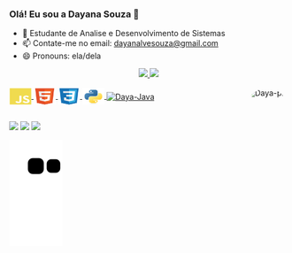 ### Olá! Eu sou a Dayana Souza 💜

- 🌱 Estudante de Analise e Desenvolvimento de Sistemas
- 📫 Contate-me no email: dayanalvesouza@gmail.com
- 😄 Pronouns: ela/dela

<div align="center">
  <a href="https://github.com/dayasouza">
  <img height="35%" src="https://github-readme-stats.vercel.app/api?username=dayasouza&show_icons=true&theme=radical&include_all_commits=true&count_private=true"/>
  <img height="35%" src="https://github-readme-stats.vercel.app/api/top-langs/?username=dayasouza&layout=compact&langs_count=7&theme=radical"/>
</div>

<div style="display: inline_block"><br>
  <img align="center" alt="Daya-Js" height="30" width="40" src="https://raw.githubusercontent.com/devicons/devicon/master/icons/javascript/javascript-plain.svg">
  <img align="center" alt="Daya-HTML" height="30" width="40" src="https://raw.githubusercontent.com/devicons/devicon/master/icons/html5/html5-original.svg">
  <img align="center" alt="Daya-CSS" height="30" width="40" src="https://raw.githubusercontent.com/devicons/devicon/master/icons/css3/css3-original.svg">
  <img align="center" alt="Daya-Python" height="30" width="40" src="https://raw.githubusercontent.com/devicons/devicon/master/icons/python/python-original.svg">
  <img align="center" alt="Daya-Java" height="30" width="40" src="https://cdn.jsdelivr.net/gh/devicons/devicon/icons/java/java-original-wordmark.svg">
  <img align="right" alt="Daya-pic" height="150" style="border-radius:50px;" src="https://blogger.googleusercontent.com/img/a/AVvXsEg809PRo6_mcJVuZ4UUTlItkjyHDwNtkAu1Ptv4w_3D49lJ5QPod5dlQ1HW4mOjxBLfvbYKiR2Nm3_Okt94m8K3iMU_gyaiZv57A5JNLasBJuUrCOies932iisPtssTpyBmpDw_uJe8BFtCUPzg4-a9G17qI2juC5Axe2JETxT68FiATwk9657P0PRm">
</div>
  
  ##
  
  <div> 
  <a href="https://instagram.com/dayana_alves_souza" target="_blank"><img src="https://img.shields.io/badge/-Instagram-%23E4405F?style=for-the-badge&logo=instagram&logoColor=white" target="_blank"></a>
 	<a href = "mailto:dayanalvesouza@gmail.com"><img src="https://img.shields.io/badge/Gmail-D14836?style=for-the-badge&logo=gmail&logoColor=white"></a>
  <a href="https://www.linkedin.com/in/dayanalvesouza/" target="_blank"><img src="https://img.shields.io/badge/-LinkedIn-%230077B5?style=for-the-badge&logo=linkedin&logoColor=white" target="_blank"></a> 
 
  ![Snake animation](https://github.com/rafaballerini/rafaballerini/blob/output/github-contribution-grid-snake.svg)
 
</div>
